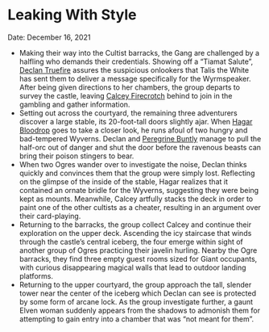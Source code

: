 # Leaking With Style

Date: December 16, 2021

- Making their way into the Cultist barracks, the Gang are challenged by a halfling who demands their credentials. Showing off a “Tiamat Salute”, [Declan Truefire](../Characters/Declan%20Truefire/%21index.md) assures the suspicious onlookers that Talis the White has sent them to deliver a message specifically for the Wyrmspeaker. After being given directions to her chambers, the group departs to survey the castle, leaving [Calcey Firecrotch](../Characters/Calcey%20Firecrotch/%21index.md) behind to join in the gambling and gather information.
- Setting out across the courtyard, the remaining three adventurers discover a large stable, its 20-foot-tall doors slightly ajar. When [Hagar Bloodrop](../Characters/Hagar%20Bloodrop/%21index.md) goes to take a closer look, he runs afoul of two hungry and bad-tempered Wyverns. Declan and [Peregrine Buntly](../Characters/Peregrine%20Buntly/%21index.md) manage to pull the half-orc out of danger and shut the door before the ravenous beasts can bring their poison stingers to bear.
- When two Ogres wander over to investigate the noise, Declan thinks quickly and convinces them that the group were simply lost. Reflecting on the glimpse of the inside of the stable, Hagar realizes that it contained an ornate bridle for the Wyverns, suggesting they were being kept as mounts. Meanwhile, Calcey artfully stacks the deck in order to paint one of the other cultists as a cheater, resulting in an argument over their card-playing.
- Returning to the barracks, the group collect Calcey and continue their exploration on the upper deck. Ascending the icy staircase that winds through the castle’s central iceberg, the four emerge within sight of another group of Ogres practicing their javelin hurling. Nearby the Ogre barracks, they find three empty guest rooms sized for Giant occupants, with curious disappearing magical walls that lead to outdoor landing platforms.
- Returning to the upper courtyard, the group approach the tall, slender tower near the center of the iceberg which Declan can see is protected by some form of arcane lock. As the group investigate further, a gaunt Elven woman suddenly appears from the shadows to admonish them for attempting to gain entry into a chamber that was “not meant for them”.